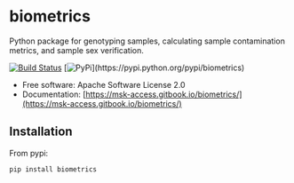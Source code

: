 # biometrics

Python package for genotyping samples, calculating sample contamination metrics, and sample sex verification.

[![Build Status](https://travis-ci.com/msk-access/biometrics.svg?branch=master)](https://travis-ci.com/msk-access/biometrics) [![PyPi](https://img.shields.io/pypi/v/biometrics.svg?)](https://pypi.python.org/pypi/biometrics)

* Free software: Apache Software License 2.0
* Documentation: [https://msk-access.gitbook.io/biometrics/](https://msk-access.gitbook.io/biometrics/)

## Installation

From pypi:

`pip install biometrics`

